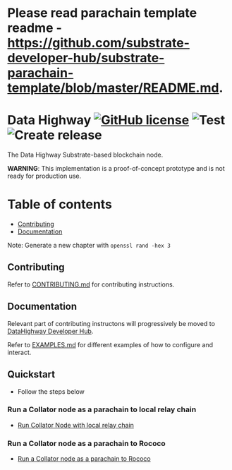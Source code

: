 # Please read parachain template readme - https://github.com/substrate-developer-hub/substrate-parachain-template/blob/master/README.md.

# Data Highway [![GitHub license](https://img.shields.io/badge/license-GPL3%2FApache2-blue)](LICENSE) ![Test](https://github.com/DataHighway-DHX/node/workflows/Test/badge.svg?branch=master) ![Create release](https://github.com/DataHighway-DHX/node/workflows/Create%20release/badge.svg?branch=master)

The Data Highway Substrate-based blockchain node.

__WARNING__: This implementation is a proof-of-concept prototype and is not ready for production use.

# Table of contents

* [Contributing](#chapter-cb8b82)
* [Documentation](#chapter-888ccd)

Note: Generate a new chapter with `openssl rand -hex 3`

## Contributing <a id="chapter-cb8b82"></a>

Refer to [CONTRIBUTING.md](./CONTRIBUTING.md) for contributing instructions.

## Documentation <a id="chapter-888ccd"></a>

Relevant part of contributing instructons will progressively be moved to [DataHighway Developer Hub](https://github.com/DataHighway-DHX/documentation).

Refer to [EXAMPLES.md](./EXAMPLES.md) for different examples of how to configure and interact.

## Quickstart <a id="chapter-888ccd"></a>
* Follow the steps below

### Run a Collator node as a parachain to local relay chain
* [Run Collator Node with local relay chain](./EXAMPLES.md#example-dev-development-pos-testnet-with-single-node-)

### Run a Collator node as a parachain to Rococo
* [Run a Collator node as a parachain to Rococo](https://dev.datahighway.com/docs/en/tutorials/tutorials-nodes-collators-setup)
